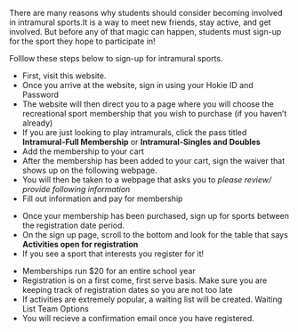 <?xml version="1.0" encoding="UTF-8"?><?workdir /C:\Users\Kaitlyn\Documents\GitHub\recsports\temp\webhelp-responsive\Users\Kaitlyn\Documents\GitHub\recsports?><?workdir-uri file:/C:/Users/Kaitlyn/Documents/GitHub/recsports/temp/webhelp-responsive/Users/Kaitlyn/Documents/GitHub/recsports/?><?path2project?><?path2project-uri ./?><topic xmlns:ditaarch="http://dita.oasis-open.org/architecture/2005/" xmlns:dita-ot="http://dita-ot.sourceforge.net/ns/201007/dita-ot" class="- topic/topic " ditaarch:DITAArchVersion="1.2" domains="(topic hi-d) (topic ut-d) (topic indexing-d) (topic hazard-d) (topic abbrev-d) (topic pr-d) (topic sw-d) (topic ui-d)" id="how_to_sign_up_for_intramural_sports" xtrf="file:/C:/Users/Kaitlyn/Documents/GitHub/recsports/t-signupintramural.md" xtrc="topic:1;125:-1"><title class="- topic/title " xtrf="file:/C:/Users/Kaitlyn/Documents/GitHub/recsports/t-signupintramural.md" xtrc="title:1;125:-1">How to Sign-Up for Intramural Sports</title><body class="- topic/body " xtrf="file:/C:/Users/Kaitlyn/Documents/GitHub/recsports/t-signupintramural.md" xtrc="body:1;125:-1"><p class="- topic/p " xtrf="file:/C:/Users/Kaitlyn/Documents/GitHub/recsports/t-signupintramural.md" xtrc="p:1;125:-1">There are many reasons why students should consider becoming involved in intramural sports.It is a way to meet new friends, stay active, and get involved. But before any of that magic can happen, students must sign-up for the sport they hope to participate in!
Folllow these steps below to sign-up for intramural sports. </p></body><topic class="- topic/topic " ditaarch:DITAArchVersion="1.2" domains="(topic hi-d) (topic ut-d) (topic indexing-d) (topic hazard-d) (topic abbrev-d) (topic pr-d) (topic sw-d) (topic ui-d)" id="steps_to_buy_membership" xtrf="file:/C:/Users/Kaitlyn/Documents/GitHub/recsports/t-signupintramural.md" xtrc="topic:2;125:-1"><title class="- topic/title " xtrf="file:/C:/Users/Kaitlyn/Documents/GitHub/recsports/t-signupintramural.md" xtrc="title:2;125:-1">Steps To Buy Membership</title><body class="- topic/body " xtrf="file:/C:/Users/Kaitlyn/Documents/GitHub/recsports/t-signupintramural.md" xtrc="body:2;125:-1"><ul class="- topic/ul " xtrf="file:/C:/Users/Kaitlyn/Documents/GitHub/recsports/t-signupintramural.md" xtrc="ul:1;125:-1"><li class="- topic/li " xtrf="file:/C:/Users/Kaitlyn/Documents/GitHub/recsports/t-signupintramural.md" xtrc="li:1;125:-1">First, <xref class="- topic/xref " href="https://connect.recsports.vt.edu/Account/Login?ReturnUrl=%2FMembership%2FIndex" format="" scope="external" xtrf="file:/C:/Users/Kaitlyn/Documents/GitHub/recsports/t-signupintramural.md" xtrc="xref:1;125:-1">visit this website</xref>.</li><li class="- topic/li " xtrf="file:/C:/Users/Kaitlyn/Documents/GitHub/recsports/t-signupintramural.md" xtrc="li:2;125:-1">Once you arrive at the website, sign in using your Hokie ID and Password</li><li class="- topic/li " xtrf="file:/C:/Users/Kaitlyn/Documents/GitHub/recsports/t-signupintramural.md" xtrc="li:3;125:-1">The website will then direct you to a page where you will choose the recreational sport membership that you wish to purchase (if you haven’t already)</li><li class="- topic/li " xtrf="file:/C:/Users/Kaitlyn/Documents/GitHub/recsports/t-signupintramural.md" xtrc="li:4;125:-1">If you are just looking to play intramurals, click the pass titled <b class="+ topic/ph hi-d/b " xtrf="file:/C:/Users/Kaitlyn/Documents/GitHub/recsports/t-signupintramural.md" xtrc="b:1;125:-1">Intramural-Full Membership</b> or <b class="+ topic/ph hi-d/b " xtrf="file:/C:/Users/Kaitlyn/Documents/GitHub/recsports/t-signupintramural.md" xtrc="b:2;125:-1">Intramural-Singles and Doubles</b></li><li class="- topic/li " xtrf="file:/C:/Users/Kaitlyn/Documents/GitHub/recsports/t-signupintramural.md" xtrc="li:5;125:-1">Add the membership to your cart</li><li class="- topic/li " xtrf="file:/C:/Users/Kaitlyn/Documents/GitHub/recsports/t-signupintramural.md" xtrc="li:6;125:-1">After the membership has been added to your cart, sign the waiver that shows up on the following webpage.</li><li class="- topic/li " xtrf="file:/C:/Users/Kaitlyn/Documents/GitHub/recsports/t-signupintramural.md" xtrc="li:7;125:-1">You will then be taken to a webpage that asks you to <i class="+ topic/ph hi-d/i " xtrf="file:/C:/Users/Kaitlyn/Documents/GitHub/recsports/t-signupintramural.md" xtrc="i:1;125:-1">please review/ provide following information</i></li><li class="- topic/li " xtrf="file:/C:/Users/Kaitlyn/Documents/GitHub/recsports/t-signupintramural.md" xtrc="li:8;125:-1">Fill out information and pay for membership</li></ul></body></topic><topic class="- topic/topic " ditaarch:DITAArchVersion="1.2" domains="(topic hi-d) (topic ut-d) (topic indexing-d) (topic hazard-d) (topic abbrev-d) (topic pr-d) (topic sw-d) (topic ui-d)" id="after_you_paid_for_membership" xtrf="file:/C:/Users/Kaitlyn/Documents/GitHub/recsports/t-signupintramural.md" xtrc="topic:3;125:-1"><title class="- topic/title " xtrf="file:/C:/Users/Kaitlyn/Documents/GitHub/recsports/t-signupintramural.md" xtrc="title:3;125:-1">After you paid for membership…</title><body class="- topic/body " xtrf="file:/C:/Users/Kaitlyn/Documents/GitHub/recsports/t-signupintramural.md" xtrc="body:3;125:-1"><ul class="- topic/ul " xtrf="file:/C:/Users/Kaitlyn/Documents/GitHub/recsports/t-signupintramural.md" xtrc="ul:2;125:-1"><li class="- topic/li " xtrf="file:/C:/Users/Kaitlyn/Documents/GitHub/recsports/t-signupintramural.md" xtrc="li:9;125:-1">Once your membership has been purchased, <xref class="- topic/xref " href="http://www.signup.recsports.vt.edu/signup/" format="" scope="external" xtrf="file:/C:/Users/Kaitlyn/Documents/GitHub/recsports/t-signupintramural.md" xtrc="xref:2;125:-1">sign up</xref> for sports between the registration date period.</li><li class="- topic/li " xtrf="file:/C:/Users/Kaitlyn/Documents/GitHub/recsports/t-signupintramural.md" xtrc="li:10;125:-1">On the sign up page, scroll to the bottom and look for the table that says <b class="+ topic/ph hi-d/b " xtrf="file:/C:/Users/Kaitlyn/Documents/GitHub/recsports/t-signupintramural.md" xtrc="b:3;125:-1">Activities open for registration</b></li><li class="- topic/li " xtrf="file:/C:/Users/Kaitlyn/Documents/GitHub/recsports/t-signupintramural.md" xtrc="li:11;125:-1">If you see a sport that interests you register for it!</li></ul></body></topic><topic class="- topic/topic " ditaarch:DITAArchVersion="1.2" domains="(topic hi-d) (topic ut-d) (topic indexing-d) (topic hazard-d) (topic abbrev-d) (topic pr-d) (topic sw-d) (topic ui-d)" id="other_important_intramural_sign_up_info" xtrf="file:/C:/Users/Kaitlyn/Documents/GitHub/recsports/t-signupintramural.md" xtrc="topic:4;125:-1"><title class="- topic/title " xtrf="file:/C:/Users/Kaitlyn/Documents/GitHub/recsports/t-signupintramural.md" xtrc="title:4;125:-1">Other important Intramural Sign-Up Info</title><body class="- topic/body " xtrf="file:/C:/Users/Kaitlyn/Documents/GitHub/recsports/t-signupintramural.md" xtrc="body:4;125:-1"><ul class="- topic/ul " xtrf="file:/C:/Users/Kaitlyn/Documents/GitHub/recsports/t-signupintramural.md" xtrc="ul:3;125:-1"><li class="- topic/li " xtrf="file:/C:/Users/Kaitlyn/Documents/GitHub/recsports/t-signupintramural.md" xtrc="li:12;125:-1">Memberships run $20 for an entire school year</li><li class="- topic/li " xtrf="file:/C:/Users/Kaitlyn/Documents/GitHub/recsports/t-signupintramural.md" xtrc="li:13;125:-1">Registration is on a first come, first serve basis. Make sure you are keeping track of registration dates so you are not too late</li><li class="- topic/li " xtrf="file:/C:/Users/Kaitlyn/Documents/GitHub/recsports/t-signupintramural.md" xtrc="li:14;125:-1">If activities are extremely popular, a waiting list will be created. <xref class="- topic/xref " href="http://www.signup.recsports.vt.edu/signup/Documents/WaitingListTeamOptions.pdf" format="pdf" scope="external" xtrf="file:/C:/Users/Kaitlyn/Documents/GitHub/recsports/t-signupintramural.md" xtrc="xref:3;125:-1">Waiting List Team Options</xref></li><li class="- topic/li " xtrf="file:/C:/Users/Kaitlyn/Documents/GitHub/recsports/t-signupintramural.md" xtrc="li:15;125:-1">You will recieve a confirmation email once you have registered.</li></ul></body></topic></topic>